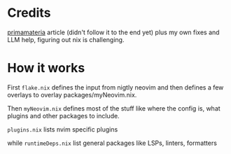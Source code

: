 # Credits
[primamateria](https://primamateria.github.io/blog/neovim-nix/#add-runtime-dependency) article (didn't follow it to the end yet) plus my own fixes and LLM help, figuring out nix is challenging.

# How it works

First `flake.nix` defines the input from nigtly neovim and then defines a few overlays to overlay packages/myNeovim.nix.

Then `myNeovim.nix` defines most of the stuff like where the config is, what plugins and other packages to include.

`plugins.nix` lists nvim specific plugins

while `runtimeDeps.nix` list general packages like LSPs, linters, formatters 
